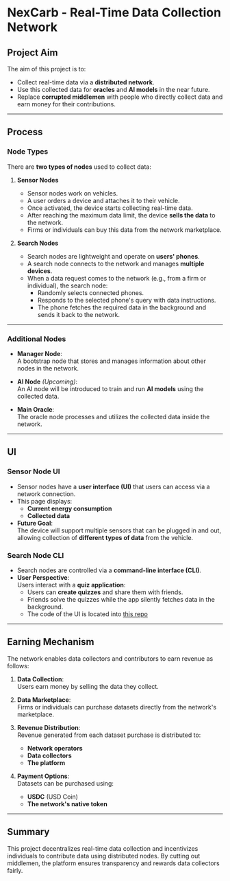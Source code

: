 # NexCarb - Real-Time Data Collection Network

## Project Aim

The aim of this project is to:
- Collect real-time data via a **distributed network**.
- Use this collected data for **oracles** and **AI models** in the near future.
- Replace **corrupted middlemen** with people who directly collect data and earn money for their contributions.

---

## Process

### Node Types

There are **two types of nodes** used to collect data:

1. **Sensor Nodes**
   - Sensor nodes work on vehicles.
   - A user orders a device and attaches it to their vehicle.
   - Once activated, the device starts collecting real-time data.
   - After reaching the maximum data limit, the device **sells the data** to the network.
   - Firms or individuals can buy this data from the network marketplace.

2. **Search Nodes**
   - Search nodes are lightweight and operate on **users' phones**.
   - A search node connects to the network and manages **multiple devices**.
   - When a data request comes to the network (e.g., from a firm or individual), the search node:
     - Randomly selects connected phones.
     - Responds to the selected phone's query with data instructions.
     - The phone fetches the required data in the background and sends it back to the network.

---

### Additional Nodes

- **Manager Node**:  
  A bootstrap node that stores and manages information about other nodes in the network.

- **AI Node** *(Upcoming)*:  
  An AI node will be introduced to train and run **AI models** using the collected data.

- **Main Oracle**:  
  The oracle node processes and utilizes the collected data inside the network.

---

## UI

### Sensor Node UI
- Sensor nodes have a **user interface (UI)** that users can access via a network connection.
- This page displays:
  - **Current energy consumption**
  - **Collected data**  
- **Future Goal**:  
  The device will support multiple sensors that can be plugged in and out, allowing collection of **different types of data** from the vehicle.

### Search Node CLI
- Search nodes are controlled via a **command-line interface (CLI)**.
- **User Perspective**:  
  Users interact with a **quiz application**:
  - Users can **create quizzes** and share them with friends.
  - Friends solve the quizzes while the app silently fetches data in the background.
  - The code of the UI is located into [this repo](https://github.com/DogukanGun/NexQ)
---

## Earning Mechanism

The network enables data collectors and contributors to earn revenue as follows:

1. **Data Collection**:  
   Users earn money by selling the data they collect.

2. **Data Marketplace**:  
   Firms or individuals can purchase datasets directly from the network's marketplace.

3. **Revenue Distribution**:  
   Revenue generated from each dataset purchase is distributed to:
   - **Network operators**
   - **Data collectors**
   - **The platform**

4. **Payment Options**:  
   Datasets can be purchased using:
   - **USDC** (USD Coin)
   - **The network's native token**

---

## Summary

This project decentralizes real-time data collection and incentivizes individuals to contribute data using distributed nodes. By cutting out middlemen, the platform ensures transparency and rewards data collectors fairly.
